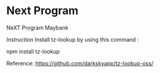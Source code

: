 # Next Program
 NeXT Program Maybank

*Instruction*
Install tz-lookup by using this command :

npm install tz-lookup

Reference: https://github.com/darkskyapp/tz-lookup-oss/

